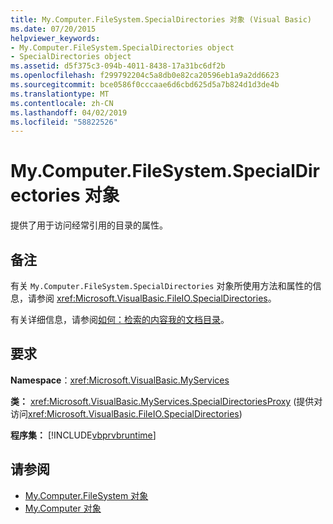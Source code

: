 ```yaml
---
title: My.Computer.FileSystem.SpecialDirectories 对象 (Visual Basic)
ms.date: 07/20/2015
helpviewer_keywords:
- My.Computer.FileSystem.SpecialDirectories object
- SpecialDirectories object
ms.assetid: d5f375c3-094b-4011-8438-17a31bc6df2b
ms.openlocfilehash: f299792204c5a8db0e82ca20596eb1a9a2dd6623
ms.sourcegitcommit: bce0586f0cccaae6d6cbd625d5a7b824d1d3de4b
ms.translationtype: MT
ms.contentlocale: zh-CN
ms.lasthandoff: 04/02/2019
ms.locfileid: "58822526"
---
```

# <a name="mycomputerfilesystemspecialdirectories-object"></a>My.Computer.FileSystem.SpecialDirectories 对象
提供了用于访问经常引用的目录的属性。  
  
## <a name="remarks"></a>备注  
 有关 `My.Computer.FileSystem.SpecialDirectories` 对象所使用方法和属性的信息，请参阅 <xref:Microsoft.VisualBasic.FileIO.SpecialDirectories>。  
  
 有关详细信息，请参阅[如何：检索的内容我的文档目录](../../../visual-basic/developing-apps/programming/drives-directories-files/how-to-retrieve-the-contents-of-the-my-documents-directory.md)。  
  
## <a name="requirements"></a>要求  
 **Namespace**：<xref:Microsoft.VisualBasic.MyServices>  
  
 **类：** <xref:Microsoft.VisualBasic.MyServices.SpecialDirectoriesProxy> (提供对访问<xref:Microsoft.VisualBasic.FileIO.SpecialDirectories>)  
  
 **程序集：** [!INCLUDE[vbprvbruntime](~/includes/vbprvbruntime-md.md)]  
  
## <a name="see-also"></a>请参阅

- [My.Computer.FileSystem 对象](../../../visual-basic/language-reference/objects/my-computer-filesystem-object.md)
- [My.Computer 对象](../../../visual-basic/language-reference/objects/my-computer-object.md)
